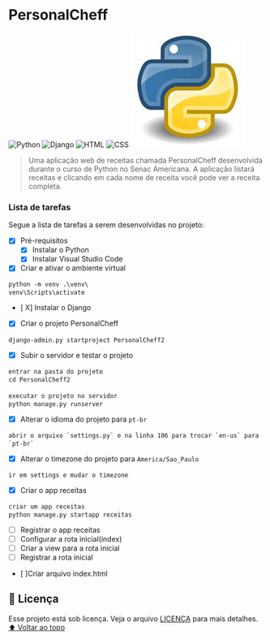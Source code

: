 # PersonalCheff
<!---Esses são exemplos. Veja https://shields.io para outras pessoas ou para personalizar este conjunto de escudos. Você pode querer incluir dependências, status do projeto e informações de licença aqui--->
![Python](https://img.shields.io/badge/Python-14354C?style=for-the-badge&logo=python&logoColor=white)
![Django](https://img.shields.io/badge/Django-092E20?style=for-the-badge&logo=django&logoColor=white)
![HTML](https://img.shields.io/badge/HTML5-E34F26?style=for-the-badge&logo=html5&logoColor=white)
![CSS](https://img.shields.io/badge/CSS3-1572B6?style=for-the-badge&logo=css3&logoColor=white)
<img src="exemplo.jpg" alt="exemplo imagem">
>Uma aplicação web de receitas chamada PersonalCheff desenvolvida durante o curso de Python no Senac Americana. A aplicação listará receitas e clicando em cada nome de receita você pode ver a receita completa.
### Lista de tarefas
Segue a lista de tarefas a serem desenvolvidas no projeto:
- [X] Pré-requisitos
    - [X] Instalar o Python
    - [X] Instalar Visual Studio Code
- [X] Criar e ativar o ambiente virtual
```
python -m venv .\venv\
venv\Scripts\activate
```
- [ X] Instalar o Django
- [X] Criar o projeto PersonalCheff
```
django-admin.py startproject PersonalCheff2
```
- [X] Subir o servidor e testar o projeto
```
entrar na pasta do projeto
cd PersonalCheff2

executar o projeto no servidor
python manage.py runserver
```
- [X] Alterar o idioma do projeto para `pt-br`
```
abrir o arquivo `settings.py` e na linha 106 para trocar `en-us` para `pt-br`
```
- [X] Alterar o timezone do projeto para `America/Sao_Paulo`
```
ir em settings e mudar o timezone
```
- [X] Criar o app receitas
```
criar um app receitas
python manage.py startapp receitas
```
- [ ] Registrar o app receitas
- [ ] Configurar a rota inicial(index)
- [ ] Criar a view para a rota inicial
- [ ] Registrar a rota inicial
- [ ]Criar arquivo index.html

## 📝 Licença
Esse projeto está sob licença. Veja o arquivo [LICENÇA](LICENSE.md) para mais detalhes.
[⬆ Voltar ao topo](#nome-do-projeto)<br>